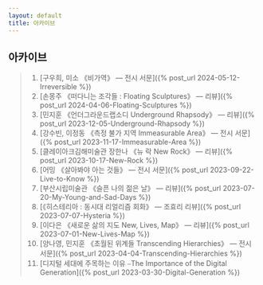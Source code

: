 ```yaml
---
layout: default
title: 아카이브
---
```

## 아카이브
> 01. [구우희, 미소 《비가역》 — 전시 서문]({% post_url 2024-05-12-Irreversible %})
> 00. [손몽주 《떠다니는 조각들 : Floating Sculptures》 — 리뷰]({% post_url 2024-04-06-Floating-Sculptures %})
> 00. [민지훈 《언더그라운드랩소디 Underground Rhapsody》 — 리뷰]({% post_url 2023-12-05-Underground-Rhapsody %})
> 00. [강수빈, 이정동 《측정 불가 지역 Immeasurable Area》 — 전시 서문]({% post_url 2023-11-17-Immeasurable-Area %})
> 00. [클레이아크김해미술관 장한나 《뉴 락 New Rock》 — 리뷰]({% post_url 2023-10-17-New-Rock %})
> 00. [어밍 《살아봐야 아는 것들》 — 전시 서문]({% post_url 2023-09-22-Live-to-Know %})
> 00. [부산시립미술관 《슬픈 나의 젊은 날》 — 리뷰]({% post_url 2023-07-20-My-Young-and-Sad-Days %})
> 00. [《히스테리아 : 동시대 리얼리즘 회화》 — 조효리 리뷰]({% post_url 2023-07-07-Hysteria %})
> 00. [이다은 《새로운 삶의 지도 New, Lives, Map》 — 리뷰]({% post_url 2023-07-01-New-Lives-Map %})
> 00. [양나영, 민지훈 《초월된 위계들 Transcending Hierarchies》 — 전시 서문]({% post_url 2023-04-04-Transcending-Hierarchies %})
> 00. [디지털 세대에 주목하는 이유 ⎯The Importance of the Digital Generation]({% post_url 2023-03-30-Digital-Generation %})
